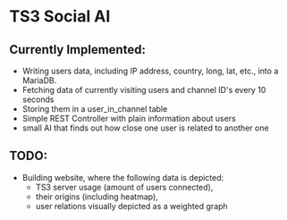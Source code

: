 # TS3 Social AI

## Currently Implemented:

- Writing users data, including IP address, country, long, lat, etc., into a MariaDB.
- Fetching data of currently visiting users and channel ID's every 10 seconds
- Storing them in a user_in_channel table
- Simple REST Controller with plain information about users
- small AI that finds out how close one user is related to another one

## TODO:

- Building website, where the following data is depicted:
    - TS3 server usage (amount of users connected),
    - their origins (including heatmap),
    - user relations visually depicted as a weighted graph
    
